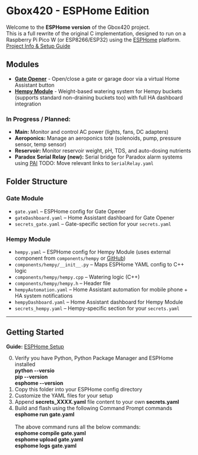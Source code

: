 # Gbox420 - ESPHome Edition

Welcome to the **ESPHome version** of the Gbox420 project.  
This is a full rewrite of the original C implementation, designed to run on a Raspberry Pi Pico W (or ESP8266/ESP32) using the [ESPHome](https://esphome.io) platform.<br/>[Project Info & Setup Guide](https://sites.google.com/site/growboxguy/esphome)

## Modules

- **[Gate Opener](https://sites.google.com/site/growboxguy/esphome/esphome_gate)** - Open/close a gate or garage door via a virtual Home Assistant button
- **[Hempy Module](https://sites.google.com/site/growboxguy/esphome/esphome_hempy)** - Weight-based watering system for Hempy buckets (supports standard non-draining buckets too) with full HA dashboard integration

### In Progress / Planned:
- **Main:** Monitor and control AC power (lights, fans, DC adapters)
- **Aeroponics:** Manage an aeroponics tote (solenoids, pump, pressure sensor, temp sensor)
- **Reservoir:** Monitor reservoir weight, pH, TDS, and auto-dosing nutrients
- **Paradox Serial Relay (new):** Serial bridge for Paradox alarm systems using [PAI](https://github.com/ParadoxAlarmInterface/pai)  TODO: Move relevant links to `SerialRelay.yaml`

## Folder Structure

### Gate Module
- `gate.yaml` – ESPHome config for Gate Opener  
- `gateDashboard.yaml` – Home Assistant dashboard for Gate Opener  
- `secrets_gate.yaml` – Gate-specific section for your `secrets.yaml`  

### Hempy Module
- `hempy.yaml` – ESPHome config for Hempy Module (uses external component from `components/hempy` or [GitHub](https://github.com/growboxguy/Gbox420/tree/master/ESPHome/components/hempy))  
- `components/hempy/__init__.py` – Maps ESPHome YAML config to C++ logic  
- `components/hempy/hempy.cpp` – Watering logic (C++)  
- `components/hempy/hempy.h` – Header file  
- `hempyAutomation.yaml` – Home Assistant automation for mobile phone + HA system notifications  
- `hempyDashboard.yaml` – Home Assistant dashboard for Hempy Module  
- `secrets_hempy.yaml` – Hempy-specific section for your `secrets.yaml`  

---

## Getting Started 

**Guide:** [ESPHome Setup](https://sites.google.com/site/growboxguy/esphome/esphome_hempy#h.h3ovvputqo8q)

0. Verify you have Python, Python Package Manager and ESPHome installed<br/>
    **python --versio**<br/>
    **pip --version**<br/>
    **esphome --version**<br/>
1. Copy this folder into your ESPHome config directory
2. Customize the YAML files for your setup
3. Append **secrets_XXXX.yaml** file content to your own **secrets.yaml**
4. Build and flash using the following Command Prompt commands<br/>
   **esphome run gate.yaml**<br/><br/>
   The above command runs all the below commands:<br/>
    **esphome compile gate.yaml**<br/>
    **esphome upload gate.yaml**<br/>
    **esphome logs gate.yaml**       